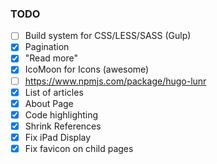### TODO

- [ ] Build system for CSS/LESS/SASS (Gulp)
- [X] Pagination
- [X] "Read more"
- [X] IcoMoon for Icons (awesome)
- [ ] https://www.npmjs.com/package/hugo-lunr
- [X] List of articles
- [X] About Page
- [X] Code highlighting
- [X] Shrink References
- [X] Fix iPad Display
- [X] Fix favicon on child pages
